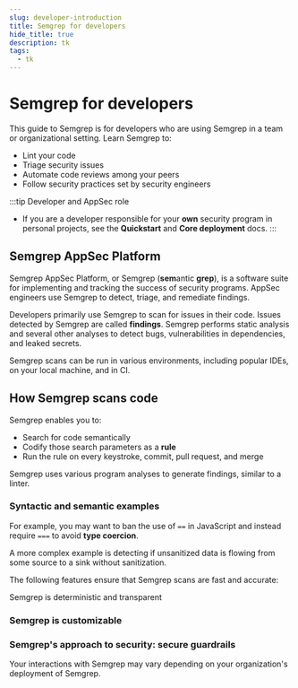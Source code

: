 ```yaml
---
slug: developer-introduction
title: Semgrep for developers
hide_title: true
description: tk
tags:
  - tk
---
```


# Semgrep for developers

This guide to Semgrep is for developers who are using Semgrep in a team or organizational setting. Learn Semgrep to:

- Lint your code
- Triage security issues
- Automate code reviews among your peers
- Follow security practices set by security engineers

:::tip Developer and AppSec role
- If you are a developer responsible for your **own** security program in personal projects, see the **Quickstart** and **Core deployment** docs.
:::

## Semgrep AppSec Platform

Semgrep AppSec Platform, or Semgrep (**sem**antic **grep**), is a software suite for implementing and tracking the success of security programs. AppSec engineers use Semgrep to detect, triage, and remediate findings.

Developers primarily use Semgrep to scan for issues in their code. Issues detected by Semgrep are called **findings**. Semgrep performs static analysis and several other analyses to detect bugs, vulnerabilities in dependencies, and leaked secrets.

Semgrep scans can be run in various environments, including popular IDEs, on your local machine, and in CI.

## How Semgrep scans code

Semgrep enables you to:

- Search for code semantically
- Codify those search parameters as a **rule**
- Run the rule on every keystroke, commit, pull request, and merge

Semgrep uses various program analyses to generate findings, similar to a linter.

### Syntactic and semantic examples

For example, you may want to ban the use of `==` in JavaScript and instead require `===` to avoid **type coercion**.


A more complex example is detecting if unsanitized data is flowing from some source to a sink without sanitization.





The following features ensure that Semgrep scans are fast and accurate:

Semgrep is deterministic and transparent


### Semgrep is customizable

### Semgrep's approach to security: secure guardrails

Your interactions with Semgrep may vary depending on your organization's deployment of Semgrep.
